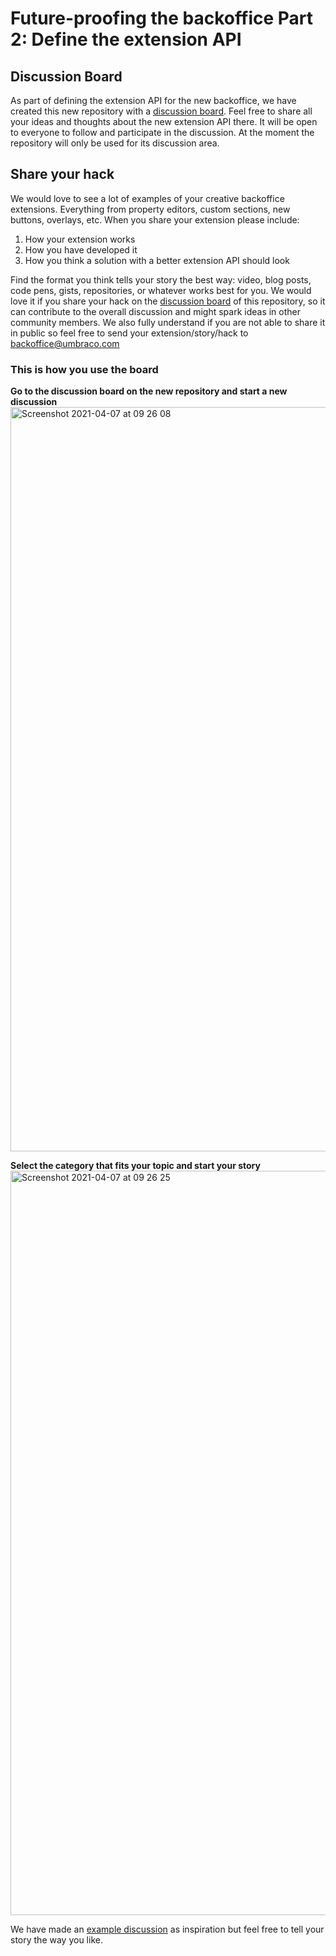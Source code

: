 # Future-proofing the backoffice Part 2: Define the extension API

## Discussion Board

As part of defining the extension API for the new backoffice, we have created this new repository with a [discussion board](https://github.com/umbraco/DefineBackofficeExtensionAPI/discussions). Feel free to share all your ideas and thoughts about the new extension API there. It will be open to everyone to follow and participate in the discussion. At the moment the repository will only be used for its discussion area.


## Share your hack
We would love to see a lot of examples of your creative backoffice extensions. Everything from property editors, custom sections, new buttons, overlays, etc. When you share your extension please include:

1. How your extension works
2. How you have developed it
3. How you think a solution with a better extension API should look

Find the format you think tells your story the best way: video, blog posts, code pens, gists, repositories, or whatever works best for you. We would love it if you share your hack on the [discussion board](https://github.com/umbraco/DefineBackofficeExtensionAPI/discussions) of this repository, so it can contribute to the overall discussion and might spark ideas in other community members. We also fully understand if you are not able to share it in public so feel free to send your extension/story/hack to backoffice@umbraco.com

### This is how you use the board

**Go to the discussion board on the new repository and start a new discussion**
<img width="1191" alt="Screenshot 2021-04-07 at 09 26 08" src="https://user-images.githubusercontent.com/6078361/114006721-f8992300-9860-11eb-8f78-283166278573.png">


**Select the category that fits your topic and start your story**
<img width="1191" alt="Screenshot 2021-04-07 at 09 26 25" src="https://user-images.githubusercontent.com/6078361/114006782-05b61200-9861-11eb-9ac6-6ee55922a3ca.png">

We have made an [example discussion](https://github.com/umbraco/DefineBackofficeExtensionAPI/discussions/2) as inspiration but feel free to tell your story the way you like.
